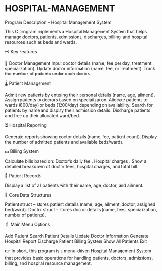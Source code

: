 # HOSPITAL-MANAGEMENT
Program Description – Hospital Management System

This C program implements a Hospital Management System that helps manage doctors, patients, admissions, discharges, billing, and hospital resources such as beds and wards.


🗝 Key Features


🥼 Doctor Management
Input doctor details (name, fee per day, treatment specialization).
Update doctor information (name, fee, or treatment).
Track the number of patients under each doctor.


 🌡 Patient Management

Admit new patients by entering their personal details (name, age, ailment).
Assign patients to doctors based on specialization.
Allocate patients to wards (800/day) or beds (1200/day) depending on availability.
Search for patients by name and display their admission details.
Discharge patients and free up their allocated ward/bed.


⏳ Hospital Reporting

Generate reports showing doctor details (name, fee, patient count).
Display the number of admitted patients and available beds/wards.


💵 Billing System

Calculate bills based on:
Doctor’s daily fee .
Hospital charges .
Show a detailed breakdown of doctor fees, hospital charges, and total bill.


🛌 Patient Records

Display a list of all patients with their name, age, doctor, and ailment.


🔧 Core Data Structures 

Patient struct – stores patient details (name, age, ailment, doctor, assigned bed/ward).
Doctor struct – stores doctor details (name, fees, specialization, number of patients).


🖇 Main Menu Options

Add Patient
Search Patient Details
Update Doctor Information
Generate Hospital Report
Discharge Patient
Billing System
Show All Patients
Exit

👉 In short, this program is a menu-driven Hospital Management System that provides basic operations for handling patients, doctors, admissions, billing, and hospital resource management.
